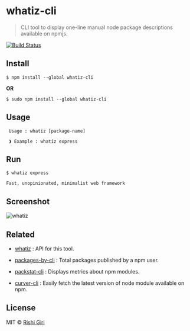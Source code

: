 # whatiz-cli

> CLI tool to display one-line manual node package descriptions available on npmjs.

[![Build Status](https://travis-ci.org/CodeDotJS/whatiz-cli.svg?branch=master)](https://travis-ci.org/CodeDotJS/whatiz-cli)

## Install

```
$ npm install --global whatiz-cli
```
__OR__
```
$ sudo npm install --global whatiz-cli
```

## Usage
```
 Usage : whatiz [package-name]

 ❱ Example : whatiz express
```

## Run
```
$ whatiz express

Fast, unopinionated, minimalist web framework
```

## Screenshot

![whatiz](http://rishigiri.com/github/whatiz.png)

## Related

- [whatiz](https://github.com/CodeDotJS/whatiz) : API for this tool.

- [packages-by-cli](https://github.com/CodeDotJS/packages-by-cli) : Total packages published by a npm user.

- [packstat-cli](https://github.com/CodeDotJS/packstat-cli) : Displays metrics about npm modules.

- [curver-cli](https://github.com/CodeDotJS/curver-cli) : Easily fetch the latest version of node module available on npm.

## License

MIT &copy; [Rishi Giri](http://rishigiri.com)